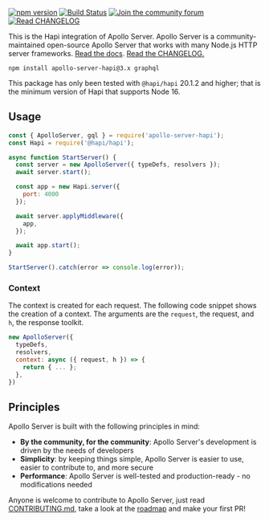[![npm version](https://badge.fury.io/js/apollo-server-hapi.svg)](https://badge.fury.io/js/apollo-server-hapi)
[![Build Status](https://circleci.com/gh/apollographql/apollo-server/tree/main.svg?style=svg)](https://circleci.com/gh/apollographql/apollo-server)
[![Join the community forum](https://img.shields.io/badge/join%20the%20community-forum-blueviolet)](https://community.apollographql.com)
[![Read CHANGELOG](https://img.shields.io/badge/read-changelog-blue)](https://github.com/apollographql/apollo-server/blob/HEAD/CHANGELOG.md)


This is the Hapi integration of Apollo Server. Apollo Server is a community-maintained open-source Apollo Server that works with many Node.js HTTP server frameworks. [Read the docs](https://www.apollographql.com/docs/apollo-server/). [Read the CHANGELOG.](https://github.com/apollographql/apollo-server/blob/main/CHANGELOG.md)

```shell
npm install apollo-server-hapi@3.x graphql
```

This package has only been tested with `@hapi/hapi` 20.1.2 and higher; that is the minimum version of Hapi that supports Node 16.
## Usage

```js
const { ApolloServer, gql } = require('apollo-server-hapi');
const Hapi = require('@hapi/hapi');

async function StartServer() {
  const server = new ApolloServer({ typeDefs, resolvers });
  await server.start();

  const app = new Hapi.server({
    port: 4000
  });

  await server.applyMiddleware({
    app,
  });

  await app.start();
}

StartServer().catch(error => console.log(error));
```

### Context

The context is created for each request. The following code snippet shows the creation of a context. The arguments are the `request`, the request, and `h`, the response toolkit.

```js
new ApolloServer({
  typeDefs,
  resolvers,
  context: async ({ request, h }) => {
    return { ... };
  },
})
```

## Principles

Apollo Server is built with the following principles in mind:

* **By the community, for the community**: Apollo Server's development is driven by the needs of developers
* **Simplicity**: by keeping things simple, Apollo Server is easier to use, easier to contribute to, and more secure
* **Performance**: Apollo Server is well-tested and production-ready - no modifications needed

Anyone is welcome to contribute to Apollo Server, just read [CONTRIBUTING.md](https://github.com/apollographql/apollo-server/blob/main/CONTRIBUTING.md), take a look at the [roadmap](https://github.com/apollographql/apollo-server/blob/main/ROADMAP.md) and make your first PR!
